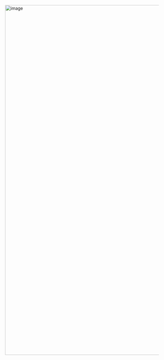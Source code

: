 <img width="1143" alt="image" src="https://user-images.githubusercontent.com/81428296/225520613-6e9795b3-a3c8-4dcb-b6ae-a84ee2054cc7.png">
